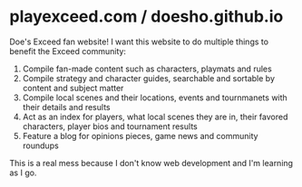 # playexceed.com / doesho.github.io
Doe's Exceed fan website! I want this website to do multiple things to benefit the Exceed community:

1. Compile fan-made content such as characters, playmats and rules
2. Compile strategy and character guides, searchable and sortable by content and subject matter
3. Compile local scenes and their locations, events and tournmanets with their details and results
4. Act as an index for players, what local scenes they are in, their favored characters, player bios and tournament results
5. Feature a blog for opinions pieces, game news and community roundups

This is a real mess because I don't know web development and I'm learning as I go.
